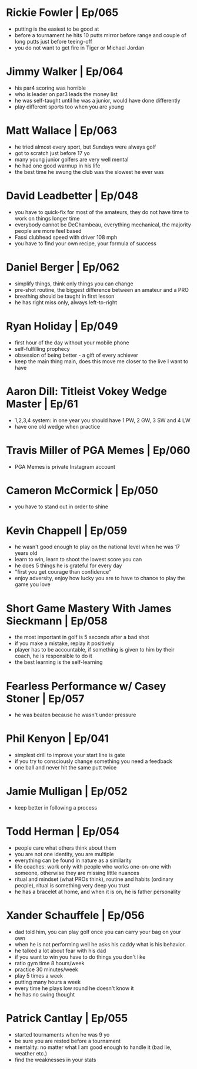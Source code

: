 # Rickie Fowler | Ep/065
* putting is the easiest to be good at
* before a tournament he hits 10 putts mirror before range and couple of long putts just before teeing-off
* you do not want to get fire in Tiger or Michael Jordan

# Jimmy Walker | Ep/064
* his par4 scoring was horrible
* who is leader on par3 leads the money list
* he was self-taught until he was a junior, would have done differently
* play different sports too when you are young

# Matt Wallace | Ep/063
* he tried almost every sport, but Sundays were always golf
* got to scratch just before 17 yo
* many young junior golfers are very well mental
* he had one good warmup in his life
* the best time he swung the club was the slowest he ever was
# David Leadbetter | Ep/048
* you have to quick-fix for most of the amateurs, they do not have time to work on things longer time
* everybody cannot be DeChambeau, everything mechanical, the majority people are more feel based
* Fassi clubhead speed with driver 108 mph
* you have to find your own recipe, your formula of success

# Daniel Berger | Ep/062
* simplify things, think only things you can change
* pre-shot routine, the biggest difference between an amateur and a PRO
* breathing should be taught in first lesson
* he has right miss only, always left-to-right

# Ryan Holiday | Ep/049
* first hour of the day without your mobile phone
* self-fulfilling prophecy
* obsession of being better - a gift of every achiever
* keep the main thing main, does this move me closer to the live I want to have

# Aaron Dill: Titleist Vokey Wedge Master | Ep/61
* 1,2,3,4 system: in one year you should have 1 PW, 2 GW, 3 SW and 4 LW
* have one old wedge when practice

# Travis Miller of PGA Memes | Ep/060
* PGA Memes is private Instagram account

# Cameron McCormick | Ep/050
* you have to stand out in order to shine

# Kevin Chappell | Ep/059
* he wasn't good enough to play on the national level when he was 17 years old
* learn to win, learn to shoot the lowest score you can
* he does 5 things he is grateful for every day
* "first you get courage than confidence"
* enjoy adversity, enjoy how lucky you are to have to chance to play the game you love

# Short Game Mastery With James Sieckmann | Ep/058
* the most important in golf is 5 seconds after a bad shot
* if you make a mistake, replay it positively
* player has to be accountable, if something is given to him by their coach, he is responsible to do it
* the best learning is the self-learning

# Fearless Performance w/ Casey Stoner | Ep/057
* he was beaten because he wasn't under pressure

# Phil Kenyon | Ep/041
* simplest drill to improve your start line is gate
* if you try to consciously change something you need a feedback
* one ball and never hit the same putt twice

# Jamie Mulligan | Ep/052
* keep better in following a process

# Todd Herman | Ep/054
* people care what others think about them
* you are not one identity, you are multiple
* everything can be found in nature as a similarity
* life coaches: work only with people who works one-on-one with someone, otherwise they are missing little nuances
* ritual and mindset (what PROs think), routine and habits (ordinary people), ritual is something very deep you trust
* he has a bracelet at home, and when it is on, he is father personality

# Xander Schauffele | Ep/056
* dad told him, you can play golf once you can carry your bag on your own
* when he is not performing well he asks his caddy what is his behavior.
* he talked a lot about fear with his dad
* if you want to win you have to do things you don't like
* ratio gym time 8 hours/week
* practice 30 minutes/week
* play 5 times a week
* putting many hours a week
* every time he plays low round he doesn't know it
* he has no swing thought



# Patrick Cantlay | Ep/055
* started tournaments when he was 9 yo
* be sure you are rested before a tournament
* mentality: no matter what I am good enough to handle it (bad lie, weather etc.)
* find the weaknesses in your stats
